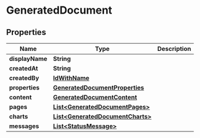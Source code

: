 
# GeneratedDocument

## Properties
Name | Type | Description | Notes
------------ | ------------- | ------------- | -------------
**displayName** | **String** |  |  [optional]
**createdAt** | **String** |  |  [optional]
**createdBy** | [**IdWithName**](IdWithName.md) |  |  [optional]
**properties** | [**GeneratedDocumentProperties**](GeneratedDocumentProperties.md) |  |  [optional]
**content** | [**GeneratedDocumentContent**](GeneratedDocumentContent.md) |  |  [optional]
**pages** | [**List&lt;GeneratedDocumentPages&gt;**](GeneratedDocumentPages.md) |  |  [optional]
**charts** | [**List&lt;GeneratedDocumentCharts&gt;**](GeneratedDocumentCharts.md) |  |  [optional]
**messages** | [**List&lt;StatusMessage&gt;**](StatusMessage.md) |  |  [optional]



